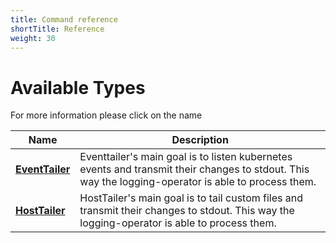```yaml
---
title: Command reference
shortTitle: Reference
weight: 30
---		
```

# Available Types

For more information please click on the name
<center>

| Name | Description |
|---|---|
| **[EventTailer](eventtailer_types)** | Eventtailer's main goal is to listen kubernetes events and transmit their changes to stdout. This way the logging-operator is able to process them. |
| **[HostTailer](hosttailer_types)** | HostTailer's main goal is to tail custom files and transmit their changes to stdout. This way the logging-operator is able to process them. |
</center>

